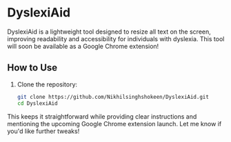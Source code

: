 # DyslexiAid

DyslexiAid is a lightweight tool designed to resize all text on the screen, improving readability and accessibility for individuals with dyslexia. This tool will soon be available as a Google Chrome extension!

## How to Use

1. Clone the repository:
   ```bash
   git clone https://github.com/Nikhilsinghshokeen/DyslexiAid.git
   cd DyslexiAid

This keeps it straightforward while providing clear instructions and mentioning the upcoming Google Chrome extension launch. Let me know if you'd like further tweaks!
